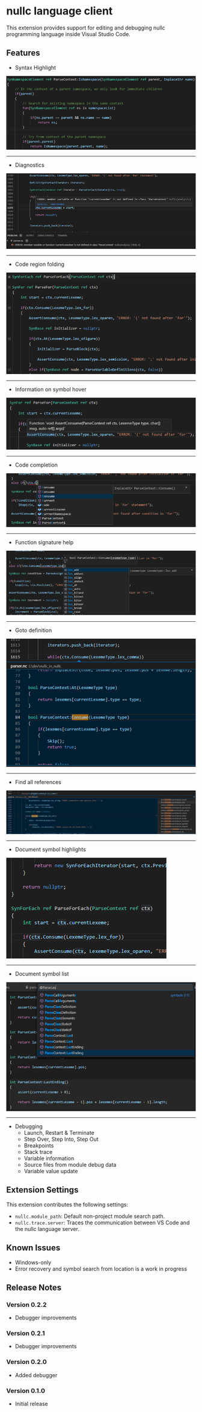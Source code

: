 # nullc language client

This extension provides support for editing and debugging nullc programming language inside Visual Studio Code.

## Features

* Syntax Highlight

![Syntax Highlight Example](vscode/nullc_lang_client/img/example_coloring.png)

---
* Diagnostics

![Diagnostics Example](vscode/nullc_lang_client/img/example_diagnostics.png)

---
* Code region folding

![Code Folding Example](vscode/nullc_lang_client/img/example_folding.png)

---
* Information on symbol hover

![Symbol Hover Example](vscode/nullc_lang_client/img/example_hovers.png)

---
* Code completion

![Code Completion Example](vscode/nullc_lang_client/img/example_completion.png)

---
* Function signature help

![Signature Help Example](vscode/nullc_lang_client/img/example_signature.png)

---
* Goto definition

![Goto Definition Example](vscode/nullc_lang_client/img/example_definition.png)

---
* Find all references

![Find All References Example](vscode/nullc_lang_client/img/example_references.png)

---
* Document symbol highlights

![Document Symbol Highlight Example](vscode/nullc_lang_client/img/example_highlight.png)

---
* Document symbol list

![Document Symbol List Example](vscode/nullc_lang_client/img/example_symbols.png)

---
* Debugging
    * Launch, Restart & Terminate
    * Step Over, Step Into, Step Out
    * Breakpoints
    * Stack trace
    * Variable information
    * Source files from module debug data
    * Variable value update

## Extension Settings

This extension contributes the following settings:

* `nullc.module_path`: Default non-project module search path.
* `nullc.trace.server`: Traces the communication between VS Code and the nullc language server.

## Known Issues

* Windows-only
* Error recovery and symbol search from location is a work in progress 

## Release Notes

### Version 0.2.2
* Debugger improvements

### Version 0.2.1
* Debugger improvements

### Version 0.2.0
* Added debugger

### Version 0.1.0
* Initial release
